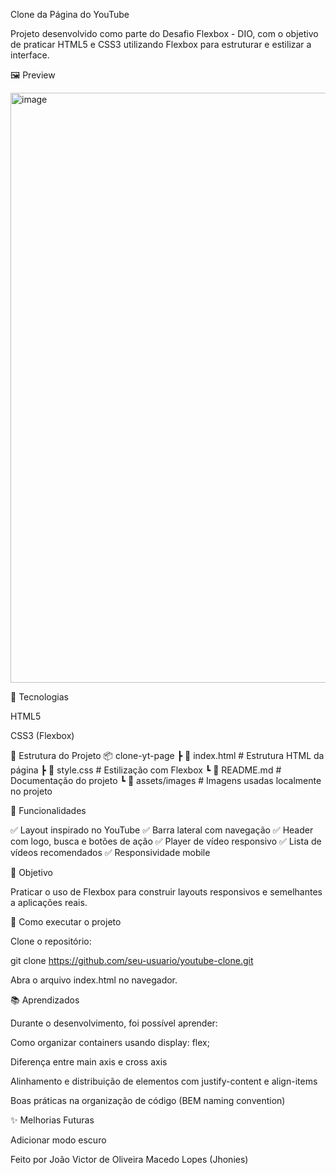 Clone da Página do YouTube

Projeto desenvolvido como parte do Desafio Flexbox - DIO, com o objetivo de praticar HTML5 e CSS3 utilizando Flexbox para estruturar e estilizar a interface.

🖼️ Preview

<img width="1919" height="944" alt="image" src="https://github.com/user-attachments/assets/41790786-bd3b-4b26-923e-4b6c3645ea18" />

🚀 Tecnologias

HTML5

CSS3 (Flexbox)

📂 Estrutura do Projeto
📦 clone-yt-page
 ┣ 📜 index.html        # Estrutura HTML da página
 ┣ 📜 style.css         # Estilização com Flexbox
 ┗ 📜 README.md         # Documentação do projeto
 ┗ 📜 assets/images     # Imagens usadas localmente no projeto

📌 Funcionalidades

✅ Layout inspirado no YouTube
✅ Barra lateral com navegação
✅ Header com logo, busca e botões de ação
✅ Player de vídeo responsivo
✅ Lista de vídeos recomendados
✅ Responsividade mobile

🎯 Objetivo

Praticar o uso de Flexbox para construir layouts responsivos e semelhantes a aplicações reais.

🔧 Como executar o projeto

Clone o repositório:

git clone https://github.com/seu-usuario/youtube-clone.git


Abra o arquivo index.html no navegador.

📚 Aprendizados

Durante o desenvolvimento, foi possível aprender:

Como organizar containers usando display: flex;

Diferença entre main axis e cross axis

Alinhamento e distribuição de elementos com justify-content e align-items

Boas práticas na organização de código (BEM naming convention)

✨ Melhorias Futuras

Adicionar modo escuro

Feito por João Victor de Oliveira Macedo Lopes (Jhonies)
